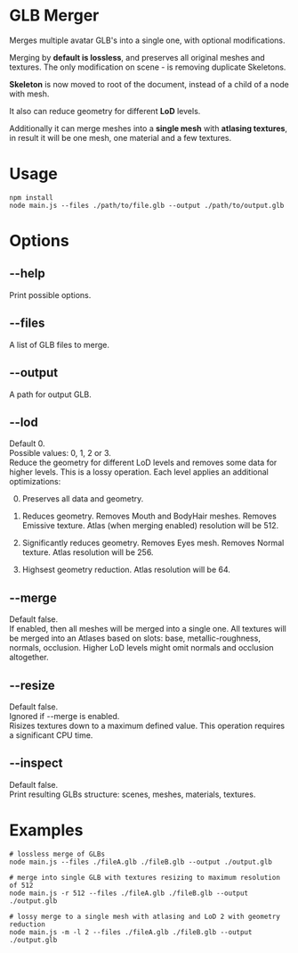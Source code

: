 # GLB Merger

Merges multiple avatar GLB's into a single one, with optional modifications.

Merging by **default is lossless**, and preserves all original meshes and textures.
The only modification on scene - is removing duplicate Skeletons.

**Skeleton** is now moved to root of the document, instead of a child of a node with mesh.

It also can reduce geometry for different **LoD** levels.

Additionally it can merge meshes into a **single mesh** with **atlasing textures**, in result it will be one mesh, one material and a few textures.

# Usage

```posh
npm install
node main.js --files ./path/to/file.glb --output ./path/to/output.glb
```

# Options

## --help
Print possible options.

## --files
A list of GLB files to merge.

## --output
A path for output GLB.

## --lod
Default 0.  
Possible values: 0, 1, 2 or 3.  
Reduce the geometry for different LoD levels and removes some data for higher levels. This is a lossy operation. Each level applies an additional optimizations:

0. Preserves all data and geometry.

1. Reduces geometry. Removes Mouth and BodyHair meshes. Removes Emissive texture. Atlas (when merging enabled) resolution will be 512.

2. Significantly reduces geometry. Removes Eyes mesh. Removes Normal texture. Atlas resolution will be 256.

3. Highsest geometry reduction. Atlas resolution will be 64.

## --merge
Default false.  
If enabled, then all meshes will be merged into a single one. All textures will be merged into an Atlases based on slots: base, metallic-roughness, normals, occlusion. Higher LoD levels might omit normals and occlusion altogether.

## --resize
Default false.  
Ignored if --merge is enabled.  
Risizes textures down to a maximum defined value. This operation requires a significant CPU time.

## --inspect
Default false.  
Print resulting GLBs structure: scenes, meshes, materials, textures.

# Examples

```posh
# lossless merge of GLBs
node main.js --files ./fileA.glb ./fileB.glb --output ./output.glb

# merge into single GLB with textures resizing to maximum resolution of 512
node main.js -r 512 --files ./fileA.glb ./fileB.glb --output ./output.glb

# lossy merge to a single mesh with atlasing and LoD 2 with geometry reduction
node main.js -m -l 2 --files ./fileA.glb ./fileB.glb --output ./output.glb
```